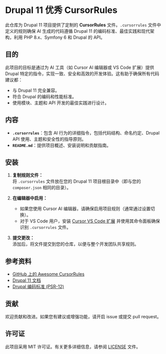 # Drupal 11 优秀 CursorRules

此仓库为 Drupal 11 项目提供了定制的 **CursorRules** 文件。`.cursorrules` 文件中定义的规则确保 AI 生成的代码遵循 Drupal 11 的编码标准、最佳实践和现代架构，利用 PHP 8.x、Symfony 6 和 Drupal 的 API。

## 目的

此项目的目标是通过为 AI 工具（如 Cursor AI 编辑器或 VS Code 扩展）提供 Drupal 特定的指令，实现一致、安全和高效的开发体验。这有助于确保所有代码建议都：
- 与 Drupal 11 完全兼容。
- 符合 Drupal 的编码和性能标准。
- 使用模块、主题和 API 开发的最佳实践进行设计。

## 内容

- **`.cursorrules`**：包含 AI 行为的详细指令，包括代码结构、命名约定、Drupal API 使用、主题和安全性的指导原则。
- **`README.md`**：提供项目概述、安装说明和贡献指南。

## 安装

1. **复制规则文件：**  
   将 `.cursorrules` 文件放在您的 Drupal 11 项目根目录中（即与您的 `composer.json` 相同的目录）。

2. **在编辑器中启用：**  
   - 如果您使用 Cursor AI 编辑器，请确保启用项目规则（通常通过设置切换）。
   - 对于 VS Code 用户，安装 [Cursor VS Code 扩展](https://marketplace.visualstudio.com/) 并使用其命令面板确保识别 `.cursorrules` 文件。

3. **提交更改：**  
   添加后，将文件提交到您的仓库，以便与整个开发团队共享规则。

## 参考资料

- [GitHub 上的 Awesome CursorRules](https://github.com/awesome-cursorrules/awesome-cursorrules)
- [Drupal 11 文档](https://www.drupal.org/docs/understanding-drupal)
- [Drupal 编码标准 (PSR-12)](https://www.drupal.org/docs/develop/standards)

## 贡献

欢迎贡献和改进。如果您有建议或增强功能，请开启 issue 或提交 pull request。

## 许可证

此项目采用 MIT 许可证。有关更多详细信息，请参阅 [LICENSE](LICENSE) 文件。
